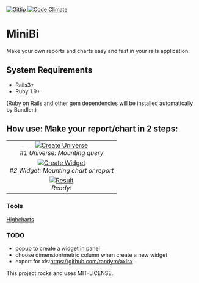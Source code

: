 [![Gittip](http://img.shields.io/gratipay/altherlex.svg)](http://gittip.com/altherlex)
[![Code Climate](https://codeclimate.com/repos/5421a327695680154600a098/badges/0a3f7e6a273d8ecb611c/gpa.svg)](https://codeclimate.com/repos/5421a327695680154600a098/feed)

# MiniBi

Make your own reports and charts easy and fast in your rails application.

## System Requirements

* Rails3+
* Ruby 1.9+

(Ruby on Rails and other gem dependencies will be installed automatically by Bundler.)

## How use: Make your report/chart in 2 steps:

<table>
  <tr>
    <td align="center">
      <a href="https://lh3.googleusercontent.com/-_HVkdMuQ60g/VDVBpJpStUI/AAAAAAAACHg/t181BRZPNFw/w699-h675-no/simple_universe.png" target="_blank" title="Create Universe">
        <img src="https://lh4.googleusercontent.com/-CLKIVsoSFxY/VDVIH4tn0WI/AAAAAAAACIo/pdQBQGUXq54/w160-h154-no/icon_simple_universe.png" alt="Create Universe">
      </a>
      <br />
      <em>#1 Universe: Mounting query</em>
    </td>
  </tr>
  <tr>
    <td align="center">
      <a href="https://lh4.googleusercontent.com/-ESb-yaQ-ik4/VDVA49t9ffI/AAAAAAAACHM/eCVA2FatE8Y/w700-h604-no/widget.png" target="_blank" title="Create Widget">
       <img src="https://lh3.googleusercontent.com/-8sXKN50TE9s/VDVIIuWrh8I/AAAAAAAACIs/Xpz73Jak7aQ/w160-h138-no/icon_widget.png" alt="Create Widget">
      </a>
      <br />
      <em>#2 Widget: Mounting chart or report</em>
    </td>
  </tr> 
  <tr>
    <td align="center">
      <a href="https://lh6.googleusercontent.com/-fs7T7xIU0z8/VBtDqCThgGI/AAAAAAAACFU/on1mTJJ1FSs/w1278-h604-no/dashboard.jpg" target="_blank" title="Result">
        <img src="https://lh5.googleusercontent.com/--x-mmZluTuk/VDVIIPcNxWI/AAAAAAAACIk/sqHToOc971E/w160-h75-no/icon_dashboard.jpg" alt="Result">
      </a>
      <br />
      <em>Ready!</em>
    </td>
  </tr>     
</table>

### Tools

<a href="http://www.highcharts.com/">Highcharts</a>

### TODO

* popup to create a widget in panel
* choose dimension/metric column when create a new widget
* export for xls:https://github.com/randym/axlsx


This project rocks and uses MIT-LICENSE.
